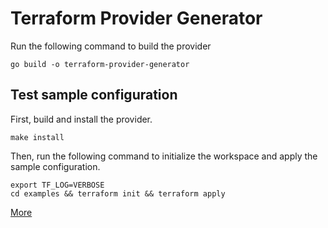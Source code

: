 # Terraform Provider Generator

Run the following command to build the provider

```shell
go build -o terraform-provider-generator
```

## Test sample configuration

First, build and install the provider.

```shell
make install
```

Then, run the following command to initialize the workspace and apply the sample configuration.

```shell
export TF_LOG=VERBOSE
cd examples && terraform init && terraform apply
```

[More](https://developer.hashicorp.com/terraform/plugin)
